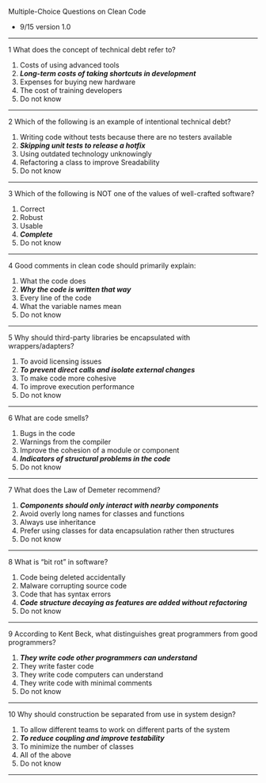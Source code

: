 Multiple-Choice Questions on Clean Code

- 9/15 version 1.0

---

1 What does the concept of technical debt refer to?
1. Costs of using advanced tools
2. _**Long-term costs of taking shortcuts in development**_ 
3. Expenses for buying new hardware
4. The cost of training developers
5. Do not know

---

2 Which of the following is an example of intentional technical debt?
1. Writing code without tests because there are no testers available
2. **_Skipping unit tests to release a hotfix_**
3. Using outdated technology unknowingly
4. Refactoring a class to improve Sreadability
5. Do not know

---

3 Which of the following is NOT one of the values of well-crafted software?
1. Correct
2. Robust
3. Usable
4. **_Complete_**
5. Do not know

---

4 Good comments in clean code should primarily explain:
1. What the code does
2. **_Why the code is written that way_**
3. Every line of the code
4. What the variable names mean
5. Do not know

---

5 Why should third-party libraries be encapsulated with wrappers/adapters?
1. To avoid licensing issues
2. **_To prevent direct calls and isolate external changes_**
3. To make code more cohesive
4. To improve execution performance
5. Do not know

---

6 What are code smells?
1. Bugs in the code
2. Warnings from the compiler
3. Improve the cohesion of a module or component
4. **_Indicators of structural problems in the code_**
5. Do not know

---

7 What does the Law of Demeter recommend?
1. **_Components should only interact with nearby components_**
2. Avoid overly long names for classes and functions
3. Always use inheritance
4. Prefer using classes for data encapsulation rather then structures
5. Do not know

---

8 What is “bit rot” in software?
1. Code being deleted accidentally
2. Malware corrupting source code
3. Code that has syntax errors
4. **_Code structure decaying as features are added without refactoring_**
5. Do not know

---

9 According to Kent Beck, what distinguishes great programmers from good programmers?
1. **_They write code other programmers can understand_**
2. They write faster code
3. They write code computers can understand
4. They write code with minimal comments
5. Do not know

---

10 Why should construction be separated from use in system design?
1. To allow different teams to work on different parts of the system
2. **_To reduce coupling and improve testability_**
3. To minimize the number of classes
4. All of the above
5. Do not know

---